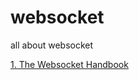 # websocket
all about websocket


[1. The Websocket Handbook ](https://github.com/aliarslanansari/websocket/blob/main/the-websocket-handbook.pdf)
